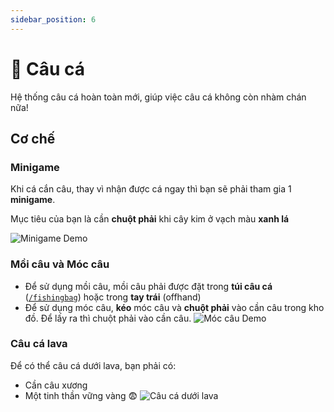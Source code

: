 ```yaml
---
sidebar_position: 6
---
```


# 🎣 Câu cá 

Hệ thống câu cá hoàn toàn mới, giúp việc câu cá không còn nhàm chán nữa!

## Cơ chế

### Minigame

Khi cá cắn câu, thay vì nhận được cá ngay thì bạn sẽ phải tham gia 1 **minigame**.

Mục tiêu của bạn là cần **chuột phải** khi cây kim ở vạch màu **xanh lá**

![Minigame Demo](https://images.polymart.org/proxy/?v=1724&url=https%3A%2F%2Fi.imgur.com%2Fnp35xGK.gif)

### Mồi câu và Móc câu

- Để sử dụng mồi câu, mồi câu phải được đặt trong **túi câu cá** ([`/fishingbag`](../Commands/fishing.md)) hoặc trong **tay trái** (offhand)
- Để sử dụng móc câu, **kéo** móc câu và **chuột phải** vào cần câu trong kho đồ. Để lấy ra thì chuột phải vào cần câu.
  ![Móc câu Demo](https://images.polymart.org/proxy/?v=1724&url=https%3A%2F%2Fi.imgur.com%2FA6RINzI.gif)

### Câu cá lava

Để có thể câu cá dưới lava, bạn phải có:

- Cần câu xương
- Một tinh thần vững vàng 😨
  ![Câu cá dưới lava](https://images.polymart.org/proxy/?v=1724&url=https%3A%2F%2Fi.imgur.com%2Fqh6ZJes.gif)
